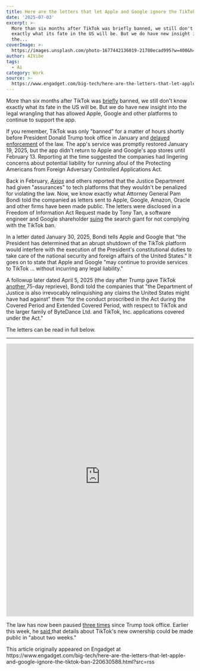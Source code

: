 ```yaml
---
title: Here are the letters that let Apple and Google ignore the TikTok ban
date: '2025-07-03'
excerpt: >-
  More than six months after TikTok was briefly banned, we still don't know
  exactly what its fate in the US will be. But we do have new insight into
  the...
coverImage: >-
  https://images.unsplash.com/photo-1677442136019-21780ecad995?w=400&h=200&fit=crop&auto=format
author: AIVibe
tags:
  - Ai
category: Work
source: >-
  https://www.engadget.com/big-tech/here-are-the-letters-that-let-apple-and-google-ignore-the-tiktok-ban-220630588.html?src=rss
---
```

<p>More than six months after TikTok was <a data-i13n="elm:context_link;elmt:doNotAffiliate;cpos:1;pos:1" class="no-affiliate-link" href="https://www.engadget.com/social-media/tiktok-says-its-restoring-service-in-the-us-175440013.html"><ins>briefly</ins></a> banned, we still don't know exactly what its fate in the US will be. But we do have new insight into the legal wrangling that has allowed Apple, Google and other platforms to continue to support the app.</p>
<p>If you remember, TikTok was only "banned" for a matter of hours shortly before President Donald Trump took office in January and <a data-i13n="elm:context_link;elmt:doNotAffiliate;cpos:2;pos:1" class="no-affiliate-link" href="https://www.engadget.com/big-tech/trump-delays-tiktok-ban-for-at-least-75-days-via-executive-order-014523110.html"><ins>delayed enforcement</ins></a> of the law. The app's service was promptly restored January 19, 2025, but the app didn't return to Apple and Google's app stores until February 13. Reporting at the time suggested the companies had lingering concerns about potential liability for running afoul of the Protecting Americans from Foreign Adversary Controlled Applications Act.</p>
<span id="end-legacy-contents"></span><p>Back in February, <a data-i13n="elm:context_link;elmt:doNotAffiliate;cpos:3;pos:1" class="no-affiliate-link" href="https://www.axios.com/2025/02/14/google-brings-back-tiktok"><em>Axios</em></a> and others reported that the Justice Department had given "assurances" to tech platforms that they wouldn't be penalized for violating the law. Now, we know exactly what Attorney General Pam Bondi told the companied as letters sent to Apple, Google, Amazon, Oracle and other firms have been made public. The letters were disclosed in a Freedom of Information Act Request made by Tony Tan, a software engineer and Google shareholder <a data-i13n="elm:context_link;elmt:doNotAffiliate;cpos:4;pos:1" class="no-affiliate-link" href="https://www.wired.com/story/google-tiktok-shareholder-lawsuit-ban/"><ins>suing</ins></a> the search giant for not complying with the TikTok ban.</p>
<p>In a letter dated January 30, 2025, Bondi tells Apple and Google that "the President has determined that an abrupt shutdown of the TikTok platform would interfere with the execution of the President's constitutional duties to take care of the national security and foreign affairs of the United States." It goes on to state that Apple and Google "may continue to provide services to TikTok … without incurring any legal liability."</p>
<p>A followup later dated April 5, 2025 (the day after Trump gave TikTok <a data-i13n="elm:context_link;elmt:doNotAffiliate;cpos:5;pos:1" class="no-affiliate-link" href="https://www.engadget.com/social-media/trump-is-extending-the-deadline-for-a-tiktok-deal-by-another-75-days-180526714.html"><ins>another </ins></a>75-day reprieve), Bondi told the companies that "the Department of Justice is also irrevocably relinquishing any claims the United States might have had against" them "for the conduct proscribed in the Act during the Covered Period and Extended Covered Period, with respect to TikTok and the larger family of ByteDance Ltd. and TikTok, Inc. applications covered under the Act."</p>
<p>The letters can be read in full below.</p>
<hr>
<div id="fa4b24ab4978406da3efd44dbe3dc65b"><div style="left:0;width:100%;height:0;position:relative;padding-bottom:129.375%;padding-top:80px;"><iframe src="https://iframely.publishing.yahoo.net/6n9rsWaZ" style="top:0;left:0;width:100%;height:100%;position:absolute;border:0;" allowfullscreen data-embed-domain="www.documentcloud.org"></iframe></div></div>
<p>The law has now been paused <a data-i13n="elm:context_link;elmt:doNotAffiliate;cpos:6;pos:1" class="no-affiliate-link" href="https://www.engadget.com/social-media/donald-trump-will-delay-a-looming-tiktok-ban-for-a-third-time-231757522.html"><ins>three times</ins></a> since Trump took office. Earlier this week, he <a data-i13n="elm:context_link;elmt:doNotAffiliate;cpos:7;pos:1" class="no-affiliate-link" href="https://www.cnn.com/2025/06/29/politics/trump-tiktok-buyer-bytedance-ban"><ins>said </ins></a>that details about TikTok's new ownership could be made public in "about two weeks."</p>This article originally appeared on Engadget at https://www.engadget.com/big-tech/here-are-the-letters-that-let-apple-and-google-ignore-the-tiktok-ban-220630588.html?src=rss

